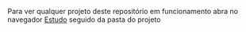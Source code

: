 Para ver qualquer projeto deste repositório em funcionamento abra no navegador
[Estudo](Nightfall117.github.io/estudo) seguido da pasta do projeto
